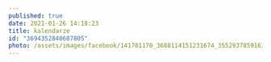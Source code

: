 ```yaml
---
published: true
date: 2021-01-26 14:18:23
title: kalendarze
id: "3694352840607805"
photo: /assets/images/facebook/141701170_3688114151231674_3552937859163677464_o.jpg
---
```


